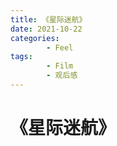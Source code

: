 ```yaml
---
title: 《星际迷航》
date: 2021-10-22
categories:
        - Feel
tags:
        - Film
        - 观后感
---
```


# 《星际迷航》
